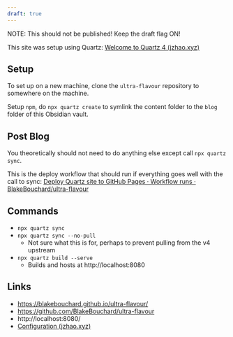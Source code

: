 ```yaml
---
draft: true
---
```

NOTE: This should not be published! Keep the draft flag ON!

This site was setup using Quartz: [Welcome to Quartz 4 (jzhao.xyz)](https://quartz.jzhao.xyz/)

## Setup
To set up on a new machine, clone the `ultra-flavour` repository to somewhere on the machine.

Setup `npm`, do `npx quartz create` to symlink the content folder to the `blog` folder of this Obsidian vault.
## Post Blog
You theoretically should not need to do anything else except call `npx quartz sync`.

This is the deploy workflow that should run if everything goes well with the call to sync:
[Deploy Quartz site to GitHub Pages · Workflow runs · BlakeBouchard/ultra-flavour](https://github.com/BlakeBouchard/ultra-flavour/actions/workflows/deploy.yml)
## Commands
- `npx quartz sync`
- `npx quartz sync --no-pull`
	- Not sure what this is for, perhaps to prevent pulling from the v4 upstream
- `npx quartz build --serve`
	- Builds and hosts at http://localhost:8080
## Links
- https://blakebouchard.github.io/ultra-flavour/
- https://github.com/BlakeBouchard/ultra-flavour
- http://localhost:8080/
- [Configuration (jzhao.xyz)](https://quartz.jzhao.xyz/configuration#plugins)
